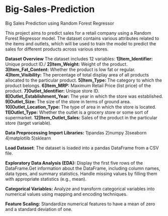 # Big-Sales-Prediction
Big Sales Prediction using Random Forest Regressor

This project aims to predict sales for a retail company using a Random Forest Regressor model. The dataset contains various attributes related to the items and outlets, which will be used to train the model to predict the sales for different products across various stores.

**Dataset Overview**
The dataset includes 12 variables:
**1]Item_Identifier:** Unique product ID./
**2]Item_Weight:** Weight of the product.
**3]Item_Fat_Content:** Whether the product is low fat or regular.
**4]Item_Visibility:** The percentage of total display area of all products allocated to the particular product.
**5]Item_Type:** The category to which the product belongs.
**6]Item_MRP:** Maximum Retail Price (list price) of the product.
**7]Outlet_Identifier:** Unique store ID.
**8]Outlet_Establishment_Year:** The year in which the store was established.
**9]Outlet_Size:** The size of the store in terms of ground area.
**10]Outlet_Location_Type:** The type of area in which the store is located.
**11]Outlet_Type:** Whether the outlet is a grocery store or some sort of supermarket.
**12]Item_Outlet_Sales:** Sales of the product in the particular store (target variable).

**Data Preprocessing**
**Import Libraries:**
1)pandas
2)numpy
3)seaborn
4)matplotlib
5)sklearn

**Load Dataset**: The dataset is loaded into a pandas DataFrame from a CSV file.

**Exploratory Data Analysis (EDA):**
Display the first five rows of the DataFrame.Get information about the DataFrame, including column names, data types, and summary statistics.
Handle missing values by filling them with appropriate statistics (e.g., mean).

**Categorical Variables:**
Analyze and transform categorical variables into numerical values using mapping and encoding techniques.

**Feature Scaling:**
Standardize numerical features to have a mean of zero and a standard deviation of one.
